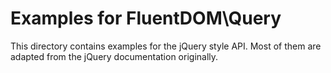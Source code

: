 # Examples for FluentDOM\Query

This directory contains examples for the jQuery style API. Most of them are adapted
from the jQuery documentation originally.